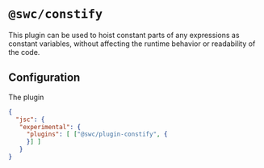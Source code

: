 # `@swc/constify`

This plugin can be used to hoist constant parts of any expressions as constant variables, without affecting the runtime behavior or readability of the code.

## Configuration

The plugin

```json
{
  "jsc": {
   "experimental": {
     "plugins": [ ["@swc/plugin-constify", {
     }] ]
   }
}
```
